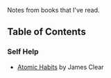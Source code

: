 Notes from books that I've read. 

## Table of Contents
### Self Help 
* [Atomic Habits](atomic-habits.md) by James Clear
